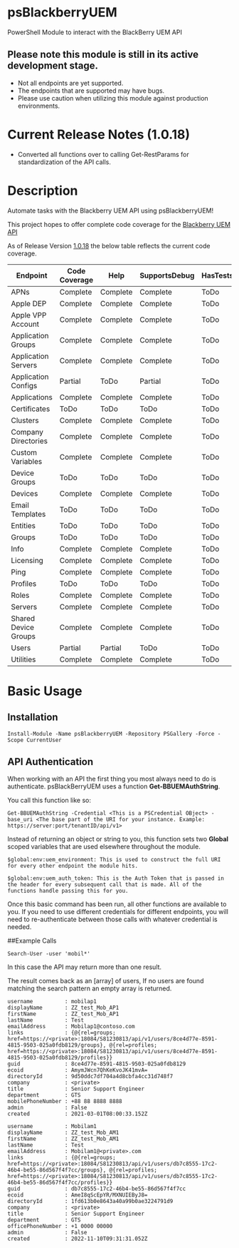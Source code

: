 # psBlackberryUEM
PowerShell Module to interact with the BlackBerry UEM API

## Please note this module is still in its active development stage. 

- Not all endpoints are yet supported.
- The endpoints that are supported may have bugs.
- Please use caution when utilizing this module against production environments.

# Current Release Notes (1.0.18)
- Converted all functions over to calling Get-RestParams for standardization of the API calls.


# Description

Automate tasks with the Blackberry UEM API using psBlackberryUEM!

This project hopes to offer complete code coverage for the [Blackberry UEM API](https://developer.blackberry.com/files/bws/reference/blackberry_uem_12_18_rest/)

As of Release Version [1.0.18](https://www.powershellgallery.com/packages/WC-BlackberryUEM/1.0.18) the below table reflects the current code coverage.

|Endpoint|Code Coverage|Help|SupportsDebug|HasTests
|-|-|-|-|-|
|APNs|Complete|Complete|Complete|ToDo
|Apple DEP|Complete|Complete|Complete|ToDo
|Apple VPP Account|Complete|Complete|Complete|ToDo
|Application Groups|Complete|Complete|Complete|ToDo
|Application Servers|Complete|Complete|Complete|ToDo
|Application Configs|Partial|ToDo|Partial|ToDo
|Applications|Complete|Complete|Complete|ToDo
|Certificates|ToDo|ToDo|ToDo|ToDo
|Clusters|Complete|Complete|Complete|ToDo
|Company Directories|Complete|Complete|Complete|ToDo
|Custom Variables|Complete|Complete|Complete|ToDo|
|Device Groups|ToDo|ToDo|ToDo|ToDo
|Devices|Complete|Complete|Complete|ToDo|
|Email Templates|ToDo|ToDo|ToDo|ToDo
|Entities|ToDo|ToDo|ToDo|ToDo
|Groups|ToDo|ToDo|ToDo|ToDo
|Info|Complete|Complete|Complete|ToDo
|Licensing|Complete|Complete|Complete|ToDo
|Ping|Complete|Complete|Complete|ToDo
|Profiles|ToDo|ToDo|ToDo|ToDo|
|Roles|Complete|Complete|Complete|ToDo
|Servers|Complete|Complete|Complete|ToDo
|Shared Device Groups|Complete|Complete|Complete|ToDo|
|Users|Partial|Partial|ToDo|ToDo
|Utilities|Complete|Complete|Complete|ToDo|


# Basic Usage
## Installation
```
Install-Module -Name psBlackberryUEM -Repository PSGallery -Force -Scope CurrentUser
```
## API Authentication
When working with an API the first thing you most always need to do is authenticate.
psBlackBerryUEM uses a function **Get-BBUEMAuthString**.

You call this function like so:

```
Get-BBUEMAuthString -Credential <This is a PSCredential OBject> -base_uri <The base part of the URI for your instance. Example: https://server:port/tenantID/api/v1>
```
Instead of returning an object or string to you, this function sets two **Global** scoped variables that are used elsewhere throughout the module.
```
$global:env:uem_environment: This is used to construct the full URI for every other endpoint the module hits.

$global:env:uem_auth_token: This is the Auth Token that is passed in the header for every subsequent call that is made. All of the functions handle passing this for you.
```

Once this basic command has been run, all other functions are available to you. If you need to use different credentials for different endpoints, you will need to re-authenticate between those calls with whatever credential is needed.

##Example Calls

```
Search-User -user 'mobil*'
```

In this case the API may return more than one result.

The result comes back as an [array] of users, If no users are found matching the search pattern an empty array is returned.

```
username          : mobilap1
displayName       : ZZ_test_Mob_AP1
firstName         : ZZ_test_Mob_AP1
lastName          : Test
emailAddress      : Mobilap1@contoso.com
links             : {@{rel=groups; href=https://<private>:18084/S81230813/api/v1/users/8ce4d77e-8591-4815-9503-025a0fdb8129/groups}, @{rel=profiles; href=https://<private>:18084/S81230813/api/v1/users/8ce4d77e-8591-4815-9503-025a0fdb8129/profiles}}
guid              : 8ce4d77e-8591-4815-9503-025a0fdb8129
ecoid             : AmymJWcn7QhKeKvoJK41mvA=
directoryId       : 9d50ddc7df704a4d8cbfa4cc31d748f7
company           : <private>
title             : Senior Support Engineer
department        : GTS
mobilePhoneNumber : +88 88 8888 8888
admin             : False
created           : 2021-03-01T08:00:33.152Z

username          : Mobilam1
displayName       : ZZ_test_Mob_AM1
firstName         : ZZ_test_Mob_AM1
lastName          : Test
emailAddress      : Mobilam1@<private>.com
links             : {@{rel=groups; href=https://<private>:18084/S81230813/api/v1/users/db7c8555-17c2-46b4-be55-86d567f4f7cc/groups}, @{rel=profiles; href=https://<private>:18084/S81230813/api/v1/users/db7c8555-17c2-46b4-be55-86d567f4f7cc/profiles}}
guid              : db7c8555-17c2-46b4-be55-86d567f4f7cc
ecoid             : AmeI8qScEpYR/MXNUIEByJ8=
directoryId       : 1fd613b0e8643a40a99b0ae3224791d9
company           : <private>
title             : Senior Support Engineer
department        : GTS
officePhoneNumber : +1 0000 00000
admin             : False
created           : 2022-11-10T09:31:31.052Z
```